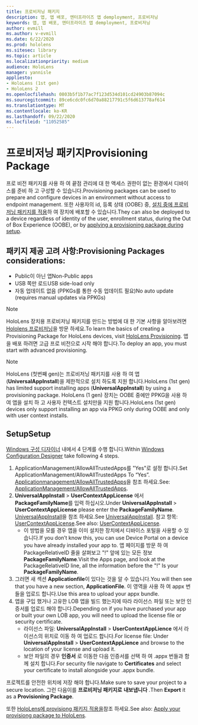 ```yaml
---
title: 프로비저닝 패키지
description: 앱, 앱 배포, 엔터프라이즈 앱 demployment, 프로비저닝
keywords: 앱, 앱 배포, 엔터프라이즈 앱 demployment, 프로비저닝
author: evmill
ms.author: v-evmill
ms.date: 6/22/2020
ms.prod: hololens
ms.sitesec: library
ms.topic: article
ms.localizationpriority: medium
audience: HoloLens
manager: yannisle
appliesto:
- HoloLens (1st gen)
- HoloLens 2
ms.openlocfilehash: 0803b5f1b77ac7f123d534d101cd24903b87094c
ms.sourcegitcommit: 89ce6cdc0fc6d70a88217791c5f6d613778af614
ms.translationtype: MT
ms.contentlocale: ko-KR
ms.lasthandoff: 09/22/2020
ms.locfileid: "11052585"
---
```

# <span data-ttu-id="5277b-104">프로비저닝 패키지</span><span class="sxs-lookup"><span data-stu-id="5277b-104">Provisioning Package</span></span>

<span data-ttu-id="5277b-105">프로 비전 패키지를 사용 하 여 끝점 관리에 대 한 액세스 권한이 없는 환경에서 디바이스를 준비 하 고 구성할 수 있습니다.</span><span class="sxs-lookup"><span data-stu-id="5277b-105">Provisioning packages can be used to prepare and configure devices in an environment without access to endpoint management.</span></span> <span data-ttu-id="5277b-106">또한 사용자의 id, 등록 상태 (OOBE) 중, [설치 중에 프로비저닝 패키지를 적용](https://docs.microsoft.com/hololens/hololens-provisioning##apply-a-provisioning-package-to-hololens-during-setup)하 여 장치에 배포할 수 있습니다.</span><span class="sxs-lookup"><span data-stu-id="5277b-106">They can also be deployed to a device regardless of identity of the user, enrollment status, during the Out of Box Experience (OOBE), or by [applying a provisioning package during setup](https://docs.microsoft.com/hololens/hololens-provisioning##apply-a-provisioning-package-to-hololens-during-setup).</span></span>

## <span data-ttu-id="5277b-107">패키지 제공 고려 사항:</span><span class="sxs-lookup"><span data-stu-id="5277b-107">Provisioning Packages considerations:</span></span>
* <span data-ttu-id="5277b-108">Public이 아닌 앱</span><span class="sxs-lookup"><span data-stu-id="5277b-108">Non-Public apps</span></span>
* <span data-ttu-id="5277b-109">USB 쪽만 로드</span><span class="sxs-lookup"><span data-stu-id="5277b-109">USB side-load only</span></span>
* <span data-ttu-id="5277b-110">자동 업데이트 없음 (PPKGs를 통한 수동 업데이트 필요)</span><span class="sxs-lookup"><span data-stu-id="5277b-110">No auto update (requires manual updates via PPKGs)</span></span>

> [!NOTE] 
> <span data-ttu-id="5277b-111">HoloLens 장치용 프로비저닝 패키지를 만드는 방법에 대 한 기본 사항을 알아보려면 [Hololens 프로비저닝](https://docs.microsoft.com/hololens/hololens-provisioning)을 방문 하세요.</span><span class="sxs-lookup"><span data-stu-id="5277b-111">To learn the basics of creating a Provisioning Package for HoloLens devices, visit [HoloLens Provisioning](https://docs.microsoft.com/hololens/hololens-provisioning).</span></span> <span data-ttu-id="5277b-112">앱을 배포 하려면 고급 프로 비전으로 시작 해야 합니다.</span><span class="sxs-lookup"><span data-stu-id="5277b-112">To deploy an app, you must start with advanced provisioning.</span></span> 

> [!NOTE] 
> <span data-ttu-id="5277b-113">HoloLens (첫번째 gen)는 프로비저닝 패키지를 사용 하 여 앱 (**UniversalAppInstall**)을 제한적으로 설치 하도록 지원 합니다.</span><span class="sxs-lookup"><span data-stu-id="5277b-113">HoloLens (1st gen) has limited support installing apps (**UniversalAppInstall**) by using a provisioning package.</span></span> <span data-ttu-id="5277b-114">HoloLens (1 gen) 장치는 OOBE 중에만 PPKG을 사용 하 여 앱을 설치 하 고 사용자 컨텍스트 설치만을 지원 합니다.</span><span class="sxs-lookup"><span data-stu-id="5277b-114">HoloLens (1st gen) devices only support installing an app via PPKG only during OOBE and only with user context installs.</span></span>

## <span data-ttu-id="5277b-115">Setup</span><span class="sxs-lookup"><span data-stu-id="5277b-115">Setup</span></span>

<span data-ttu-id="5277b-116">[Windows 구성 디자이너](https://www.microsoft.com/store/productId/9NBLGGH4TX22) 내에서 4 단계를 수행 합니다.</span><span class="sxs-lookup"><span data-stu-id="5277b-116">Within [Windows Configuration Designer](https://www.microsoft.com/store/productId/9NBLGGH4TX22) take following 4 steps.</span></span>

1. <span data-ttu-id="5277b-117">ApplicationManagement/AllowAllTrustedApps를 "Yes"로 설정 합니다.</span><span class="sxs-lookup"><span data-stu-id="5277b-117">Set ApplicationManagement/AllowAllTrustedApps To “Yes”.</span></span> <span data-ttu-id="5277b-118">[Applicationmanagement/AllowAllTrustedApps](https://docs.microsoft.com/windows/client-management/mdm/policy-csp-applicationmanagement#applicationmanagement-allowalltrustedapps)을 참조 하세요.</span><span class="sxs-lookup"><span data-stu-id="5277b-118">See: [ApplicationManagement/AllowAllTrustedApps](https://docs.microsoft.com/windows/client-management/mdm/policy-csp-applicationmanagement#applicationmanagement-allowalltrustedapps).</span></span>
2. <span data-ttu-id="5277b-119">**UniversalAppInstall**  >  **UserContextAppLicense** 에서 **PackageFamilyName**를 입력 하십시오.</span><span class="sxs-lookup"><span data-stu-id="5277b-119">Under **UniversalAppInstall** > **UserContextAppLicense** please enter the **PackageFamilyName**.</span></span> <span data-ttu-id="5277b-120">[UniversalAppInstall](https://docs.microsoft.com/windows/configuration/wcd/wcd-universalappinstall)을 참조 하세요.</span><span class="sxs-lookup"><span data-stu-id="5277b-120">See [UniversalAppInstall](https://docs.microsoft.com/windows/configuration/wcd/wcd-universalappinstall).</span></span> <span data-ttu-id="5277b-121">참고 항목: [UserContextAppLicense](https://docs.microsoft.com/windows/configuration/wcd/wcd-universalappinstall#usercontextapplicense).</span><span class="sxs-lookup"><span data-stu-id="5277b-121">See also: [UserContextAppLicense](https://docs.microsoft.com/windows/configuration/wcd/wcd-universalappinstall#usercontextapplicense).</span></span>
    - <span data-ttu-id="5277b-122">이 방법을 모를 경우 앱을 이미 설치한 장치에서 디바이스 포털을 사용할 수 있습니다.</span><span class="sxs-lookup"><span data-stu-id="5277b-122">If you don’t know this, you can use Device Portal on a device you have already installed your app to.</span></span> <span data-ttu-id="5277b-123">앱 페이지를 방문 하 여 PackageRelativeID 줄을 살펴보고 "!" 앞에 있는 모든 정보 **PackageFamilyName**.</span><span class="sxs-lookup"><span data-stu-id="5277b-123">Visit the Apps page, and look at the PackageRelativeID line, all the information before the "!" Is your **PackageFamilyName**.</span></span>
3. <span data-ttu-id="5277b-124">그러면 새 섹션 **Applicationfile**이 있다는 것을 알 수 있습니다.</span><span class="sxs-lookup"><span data-stu-id="5277b-124">You will then see that you have a new section, **ApplicationFile**.</span></span> <span data-ttu-id="5277b-125">이 영역을 사용 하 여 appx 번들을 업로드 합니다.</span><span class="sxs-lookup"><span data-stu-id="5277b-125">Use this area to upload your appx bundle.</span></span> 
4. <span data-ttu-id="5277b-126">앱을 구입 했거나 고유한 LOB 앱을 빌드 했는지에 따라 라이선스 파일 또는 보안 인증서를 업로드 해야 합니다.</span><span class="sxs-lookup"><span data-stu-id="5277b-126">Depending on if you have purchased your app or built your own LOB app, you will need to upload the license file or security certificate.</span></span>
    - <span data-ttu-id="5277b-127">라이선스 파일: **UniversalAppInstall**  >  **UserContextAppLience** 에서 라이선스의 위치로 이동 하 여 업로드 합니다.</span><span class="sxs-lookup"><span data-stu-id="5277b-127">For license file: Under **UniversalAppInstall** > **UserContextAppLience** and browse to the location of your license and upload it.</span></span> 
    - <span data-ttu-id="5277b-128">보안 파일의 경우 **인증서** 로 이동한 다음 인증서를 선택 하 여 .appx 번들과 함께 설치 합니다.</span><span class="sxs-lookup"><span data-stu-id="5277b-128">For security file navigate to **Certificates** and select your certificate to install alongside your .appx bundle.</span></span> 

<span data-ttu-id="5277b-129">프로젝트를 안전한 위치에 저장 해야 합니다.</span><span class="sxs-lookup"><span data-stu-id="5277b-129">Make sure to save your project to a secure location.</span></span> <span data-ttu-id="5277b-130">그런 다음이를 **프로비저닝 패키지로** **내보냅니다** .</span><span class="sxs-lookup"><span data-stu-id="5277b-130">Then **Export** it as a **Provisioning Package**.</span></span>  
    
<span data-ttu-id="5277b-131">또한 [HoloLens에 provisiong 패키지 적용을](https://docs.microsoft.com/hololens/hololens-provisioning#apply-a-provisioning-package-to-hololens-during-setup)참조 하세요.</span><span class="sxs-lookup"><span data-stu-id="5277b-131">See also: [Apply your provisiong package to HoloLens](https://docs.microsoft.com/hololens/hololens-provisioning#apply-a-provisioning-package-to-hololens-during-setup).</span></span>
